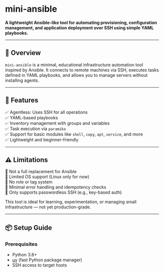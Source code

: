 # mini-ansible

**A lightweight Ansible-like tool for automating provisioning, configuration management, and application deployment over SSH using simple YAML playbooks.**

---

## 🚀 Overview

`mini-ansible` is a minimal, educational infrastructure automation tool inspired by Ansible. It connects to remote machines via SSH, executes tasks defined in YAML playbooks, and allows you to manage servers without installing agents.

---

## 🧰 Features

✅ Agentless: Uses SSH for all operations  
✅ YAML-based playbooks  
✅ Inventory management with groups and variables  
✅ Task execution via `paramiko`  
✅ Support for basic modules like `shell`, `copy`, `apt`, `service`, and more  
✅ Lightweight and beginner-friendly

---

## ⚠️ Limitations

🔸 Not a full replacement for Ansible  
🔸 Limited OS support (Linux only for now)  
🔸 No role or tag system  
🔸 Minimal error handling and idempotency checks  
🔸 Only supports passwordless SSH (e.g., key-based auth)

This tool is ideal for learning, experimentation, or managing small infrastructure — not yet production-grade.

---

## 📦 Setup Guide

### Prerequisites

- Python 3.8+
- [uv](https://github.com/astral-sh/uv) (fast Python package manager)
- SSH access to target hosts

